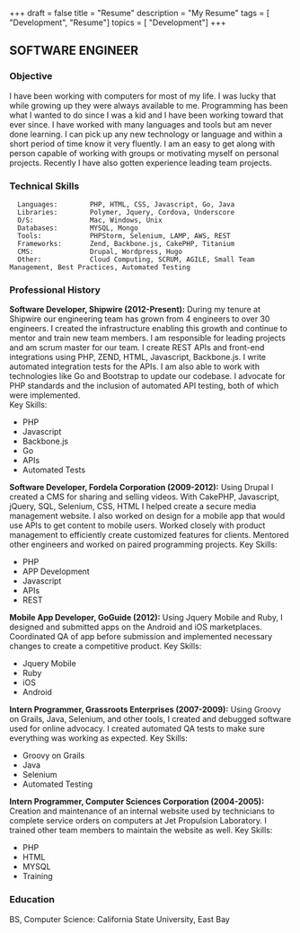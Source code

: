 +++
draft = false
title = "Resume"
description = "My Resume"
tags        = [ "Development", "Resume"]
topics      = [ "Development"]
+++


## SOFTWARE ENGINEER

### Objective

I have been working with computers for most of my life. I was lucky that while growing up they were always available to me. Programming has been what I wanted to do since I was a kid and I have been working toward that ever since. I have worked with many languages and tools but am never done learning. I can pick up any new technology or language and within a short period of time know it very fluently. I am an easy to get along with person capable of working with groups or motivating myself on personal projects. Recently I have also gotten experience leading team projects.

### Technical Skills

      Languages:        PHP, HTML, CSS, Javascript, Go, Java
      Libraries:        Polymer, Jquery, Cordova, Underscore                          
      O/S:              Mac, Windows, Unix
      Databases:        MYSQL, Mongo
      Tools:            PHPStorm, Selenium, LAMP, AWS, REST
      Frameworks:       Zend, Backbone.js, CakePHP, Titanium
      CMS:              Drupal, Wordpress, Hugo
      Other:            Cloud Computing, SCRUM, AGILE, Small Team Management, Best Practices, Automated Testing


### Professional History

**Software Developer, Shipwire (2012-Present):**
During my tenure at Shipwire our engineering team has grown from 4 engineers to over 30 engineers. I created the infrastructure enabling this growth and continue to mentor and train new team members. I am responsible for leading projects and am scrum master for our team. I create REST APIs and front-end integrations using PHP, ZEND, HTML, Javascript, Backbone.js. I write automated integration tests for the APIs. I am also able to work with technologies like Go and Bootstrap to update our codebase. I advocate for PHP standards and the inclusion of automated API testing, both of which were implemented.   
Key Skills:
* PHP
* Javascript
* Backbone.js
* Go
* APIs
* Automated Tests

**Software Developer, Fordela Corporation (2009-2012):**
Using Drupal I created a CMS for sharing and selling videos. With CakePHP, Javascript, jQuery, SQL, Selenium, CSS, HTML I helped create a secure media management website. I also worked on design for a mobile app that would use APIs to get content to mobile users.  Worked closely with product management to efficiently create customized features for clients. Mentored other engineers and worked on paired programming projects.
Key Skills:
* PHP
* APP Development
* Javascript
* APIs
* REST

**Mobile App Developer, GoGuide (2012):**
Using Jquery Mobile and Ruby, I designed and submitted apps on the Android and iOS marketplaces.  Coordinated QA of app before submission and implemented necessary changes to create a competitive product.
Key Skills:
* Jquery Mobile
* Ruby
* iOS
* Android

**Intern Programmer, Grassroots Enterprises (2007-2009):**
Using Groovy on Grails, Java, Selenium, and other tools, I created and debugged software used for online advocacy. I created automated QA tests to make sure everything was working as expected.
Key Skills:
* Groovy on Grails
* Java
* Selenium
* Automated Testing

**Intern Programmer, Computer Sciences Corporation (2004-2005):**
Creation and maintenance of an internal website used by technicians to complete service orders on computers at Jet Propulsion Laboratory. I  trained other team members to maintain the website as well.
Key Skills:
* PHP
* HTML
* MYSQL
* Training

### Education

BS, Computer Science: California State University, East Bay
